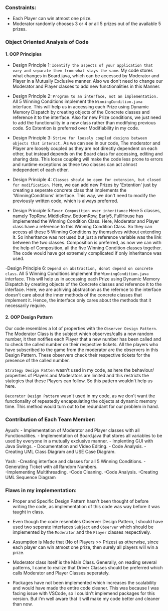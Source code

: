 
### Constraints: 
- Each Player can win atmost one prize.
- Moderator randomly chooses 3 or 4 or all 5 prizes out of the available 5 prizes.

### Object Oriented Analysis of Code

#### 1. OOP Principles 

- Design Principle 1: `Identify the aspects of your application that vary and separate them from what stays the same`. My code stores what changes in Board.java, which can be accessed by Moderator and Player in a Mutually Exclusive manner. Also we don't need to change our Moderator and Player classes to add new functionalities in this Manner.

- Design Principle 2: `Program to an interface, not an implementation.` All 5 Winning Conditions implement the `WinningCondition.java` interface. This will help us in accessing each Prize using Dynamic Memory Dispatch by creating objects of the Concrete classes and reference it to the interface. Also for new Prize conditions, we just need to add the functionality in a new class rather than modifying previous code. So Extention is preferred over Modifiability in my code.

- Design Principle 3: `Strive for loosely coupled designs between objects that interact.` As we can see in our code, The moderator and Player are loosely coupled as they are not directly dependent on each other, but instead depends on the Board class for accessing, editing and sharing data. This loose coupling will make the code less prone to errors and runtime exceptions as these two classes can act almost independent of each other.

- Design Principle 4: `Classes should be open for extension, but closed for modification.` Here, we can add new Prizes by 'Extention' just by creating a seperate concrete class that implements the 'WinningConditions' interface. This way, we don't need to modify the previously written code, which is always preferred. 

- Design Principle 5:`Favor Composition over inheritance` Here 5 classes, namely TopRow, MiddleRow, BottomRow, Early5, FullHouse has implemented the Winning Condition Class. Here, Moderator and Player class have a reference to this Winning Condition Class. So they can access all these 5 Winning Conditions by themselves without extending it. So inheritance was not used but just a reference variable was the link between the two classes. Composition is preferred, as now we can  with the help of Composition, all the five Winning Condition classes together. The code would have got extremely complicated if only inheritance was used.  

-Design Principle 6: `Depend on abstraction, donot depend on concrete class`. All 5 Winning Conditions implement the `WinningCondition.java` interface. This will help us in accessing each Prize using Dynamic Memory Dispatch by creating objects of the Concrete classes and reference it to the interface. Here, we are achiving abstraction as the refernce to the interface doesn't care about the inner methods of the concrete classes that implement it. Hence, the interface only cares about the methods that it necessarily require.    

#### 2. OOP Design Pattern

Our code resembles a lot of properties with the `Observer Design Pattern`. The Moderator Class is the subject which observes/calls a new random number, it then notifies each Player that a new number has been called and to check the called number on their respective tickets. All the players who have subscribed to the game from the moderator are the observers in this Design Pattern. These observers check their respective tickets for the presence of the called number. 

`Strategy Design Patten` wasn't used in my code, as here the behaviour/ properties of Players and Moderators are limited and this restricts the stategies that these Players can follow. So this pattern wouldn't help us here.

`Decorator Design Pattern` wasn't used in my code, as we don't want the functionality of repeatedly encapsulating the objects at dynamic memory time. This method would turn out to be redundant for our problem in hand.

### Contribution of Each Team Member:

Ayush: 
    - Implementation of Moderator and Player classes with all Functionalities.
    - Implementation of Board.java that stores all variables to be used by everyone in a mutually exclusive manner.
    - Implenting GUI with Java Swings.
    - Documentation and Video Editing. 
    - Code Analysis. 
    - Creating UML Class Diagram and USE Case Diagram.

Yash:
    -Creating interface and classes for all 5 Winning Conditions.
    -Generating Ticket with all Random Numbers.  
    -Implementing Multithreading.
    -Code Cleaning.
    -Code Analysis.
    -Creating UML Sequence Diagram

### Flaws in my implementation:
- Proper and Specific Design Pattern hasn't been thought of before writing the code, as implementation of this code was way before it was taught in class.

- Even though the code resembles Observer Design Pattern, I should have used two seperate interfaces `Subject` and `Observer` which should be implemented by the `Moderator` and the `Player` classes respectively.

-  Assumption is Made that (No of Players >> Prizes) as otherwise, since each player can win atmost one prize, then surely all players will win a prize.

- Moderator class itself is the Main Class. Generally, on reading several patterns, I came to realize that Driver Classes should be preferred which calls Moderator and Player Classes seperately.

- Packages have not been implemented which increases the scalability and would have made the entire code cleaner. This was because I was facing issue with VSCode, so I couldn't implemend packages for this version. But i'm well aware that it will make my code better and cleaner than now.